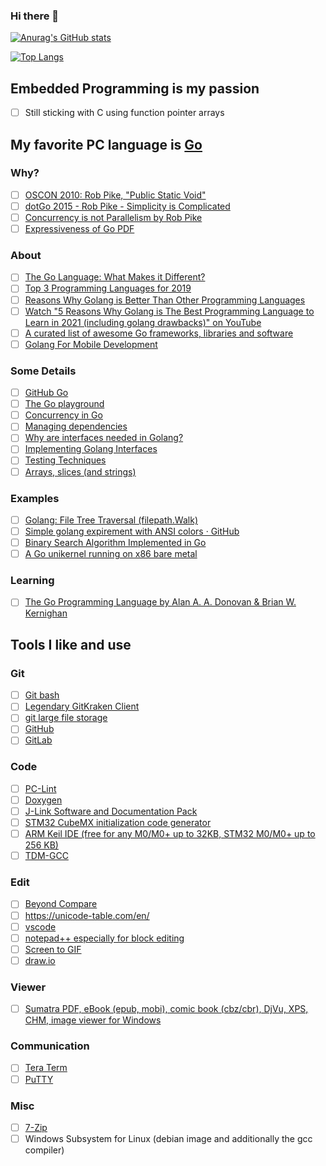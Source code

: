 ### Hi there 👋

<!--
**rokath/rokath** is a ✨ _special_ ✨ repository because its `README.md` (this file) appears on your GitHub profile.

Here are some ideas to get you started:

- 🔭 I’m currently working on ...
- 🌱 I’m currently learning ...
- 👯 I’m looking to collaborate on ...
- 🤔 I’m looking for help with ...
- 💬 Ask me about ...
- 📫 How to reach me: ...
- 😄 Pronouns: ...
- ⚡ Fun fact: ...
-->

[![Anurag's GitHub stats](https://github-readme-stats.vercel.app/api?username=rokath)](https://github.com/anuraghazra/github-readme-stats)

[![Top Langs](https://github-readme-stats.vercel.app/api/top-langs/?username=rokath)](https://github.com/anuraghazra/github-readme-stats)

## Embedded Programming is my passion

* [ ] Still sticking with C using function pointer arrays 

## My favorite PC language is [Go](https://go.dev)

### Why?

* [ ] [OSCON 2010: Rob Pike, "Public Static Void"](https://youtu.be/5kj5ApnhPAE)
* [ ] [dotGo 2015 - Rob Pike - Simplicity is Complicated](https://youtu.be/rFejpH_tAHM)
* [ ] [Concurrency is not Parallelism by Rob Pike ](https://youtu.be/oV9rvDllKEg)
* [ ] [Expressiveness of Go PDF](https://go.dev/talks/2010/ExpressivenessOfGo-2010.pdf)

### About

* [ ] [The Go Language: What Makes it Different?](https://youtu.be/FEFXjRoac_U)
* [ ] [Top 3 Programming Languages for 2019](https://youtu.be/_00HnjEMyew)
* [ ] [Reasons Why Golang is Better Than Other Programming Languages](https://productcoalition.com/reasons-why-golang-is-better-than-other-programming-languages-4714082bb1b1)
* [ ] [Watch "5 Reasons Why Golang is The Best Programming Language to Learn in 2021 (including golang drawbacks)" on YouTube](https://youtu.be/Xi779UBOGGM)
* [ ] [A curated list of awesome Go frameworks, libraries and software](https://pkg.go.dev/github.com/ik5/awesome-go?tab=overview#logging)
* [ ] [Golang For Mobile Development](https://medium.com/@ReemiShirsath/golang-for-mobile-development-c7391e690f71)

### Some Details

* [ ] [GitHub Go](https://github.com/golang)
* [ ] [The Go playground](https://play.golang.org/p/lYGWRHhT6Tm)
* [ ] [Concurrency in Go](https://youtu.be/LvgVSSpwND8)
* [ ] [Managing dependencies](https://golang.org/doc/modules/managing-dependencies)
* [ ] [Why are interfaces needed in Golang?](https://stackoverflow.com/questions/39092925/why-are-interfaces-needed-in-golang)
* [ ] [Implementing Golang Interfaces](https://link.medium.com/W5oEMjLEF8)
* [ ] [Testing Techniques](https://talks.golang.org/2014/testing.slide#1)
* [ ] [Arrays, slices (and strings)](https://blog.golang.org/slices)

### Examples

* [ ] [Golang: File Tree Traversal (filepath.Walk)](https://xojoc.pw/blog/golang-file-tree-traversal)
* [ ] [Simple golang expirement with ANSI colors · GitHub](https://gist.github.com/ik5/d8ecde700972d4378d87)
* [ ] [Binary Search Algorithm Implemented in Go](https://flaviocopes.com/golang-algorithms-binary-search/)
* [ ] [A Go unikernel running on x86 bare metal](https://github.com/icexin/eggos)

### Learning

* [ ] [The Go Programming Language by Alan A. A. Donovan & Brian W. Kernighan](https://www.amazon.de/-/en/Alan-Donovan/dp/0134190440)
<!--
* [ ] [techtarget](https://www.techtarget.com/searchitoperations/definition/Go-programming-language)
* [ ] https://gitlab.com/teaage/gospace/blob/master/books/MasteringGo_CreateGolang_production_applications.pdf
* [ ] https://gitlab.com/teaage/gospace/
-->


## Tools I like and use

### Git

* [ ] [Git bash](https://gitforwindows.org/)
* [ ] [Legendary GitKraken Client](https://www.gitkraken.com/)
* [ ] [git large file storage](https://git-lfs.github.com/)
* [ ] [GitHub](https://github.com/)
* [ ] [GitLab](https://gitlab.com/)

<!-- * [ ] https://gitlab.com/baumtec/meta/wikis/GitPcSetup -->

### Code

* [ ] [PC-Lint](https://web.archive.org/web/20180830042445/http://www.gimpel.com/html/ptch90.htm)
* [ ] [Doxygen](https://doxygen.nl/)
* [ ] [J-Link Software and Documentation Pack](https://www.segger.com/downloads/jlink/#J-LinkSoftwareAndDocumentationPack)
* [ ] [STM32 CubeMX initialization code generator](https://www.st.com/en/development-tools/stm32cubemx.html)
* [ ] [ARM Keil IDE (free for any M0/M0+ up to 32KB, STM32 M0/M0+ up to 256 KB)](https://www2.keil.com/mdk5)
* [ ] [TDM-GCC](https://jmeubank.github.io/tdm-gcc/)

### Edit

* [ ] [Beyond Compare](https://www.scootersoftware.com/)
* [ ] https://unicode-table.com/en/
* [ ] [vscode](https://code.visualstudio.com/)
* [ ] [notepad++ especially for block editing](https://notepad-plus-plus.org/downloads/)
* [ ] [Screen to GIF](https://www.screentogif.com/)
* [ ] [draw.io](https://github.com/jgraph/drawio-desktop/releases/)

### Viewer

* [ ] [Sumatra PDF, eBook (epub, mobi), comic book (cbz/cbr), DjVu, XPS, CHM, image viewer for Windows](https://www.sumatrapdfreader.org/free-pdf-reader)

### Communication

* [ ] [Tera Term](https://ttssh2.osdn.jp/index.html.en)
* [ ] [PuTTY](https://www.putty.org/)

### Misc

* [ ] [7-Zip](https://www.7-zip.org/)
* [ ] Windows Subsystem for Linux (debian image and additionally the gcc compiler)

<!--

-->

